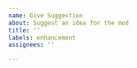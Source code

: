 ```yaml
---
name: Give Suggestion
about: Suggest an idea for the mod
title: ''
labels: enhancement
assignees: ''

---
```



